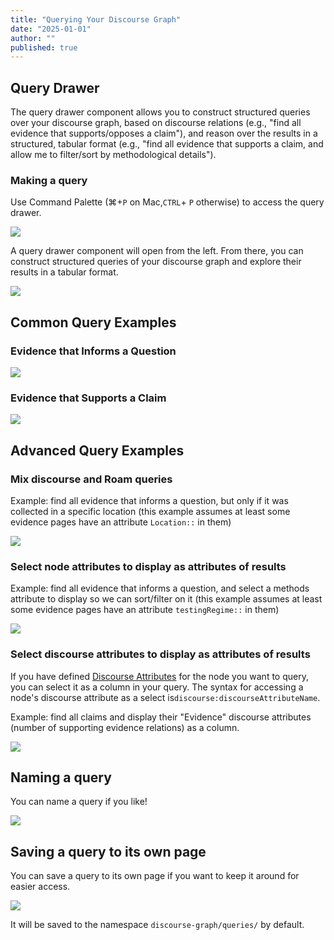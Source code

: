 ```yaml
---
title: "Querying Your Discourse Graph"
date: "2025-01-01"
author: ""
published: true
---
```


## Query Drawer

The query drawer component allows you to construct structured queries over your discourse graph, based on discourse relations (e.g., "find all evidence that supports/opposes a claim"), and reason over the results in a structured, tabular format (e.g., "find all evidence that supports a claim, and allow me to filter/sort by methodological details").

### Making a query

Use Command Palette (⌘+`P` on Mac,`CTRL`\+ `P` otherwise) to access the query drawer.

![](/docs/roam/command-palette-query-drawer.png)

A query drawer component will open from the left. From there, you can construct structured queries of your discourse graph and explore their results in a tabular format.

![](/docs/roam/query-drawer.png)

## Common Query Examples

### Evidence that Informs a Question

![](/docs/roam/query-drawer-informs.png)

### Evidence that Supports a Claim

![](/docs/roam/query-drawer-supports.png)

## Advanced Query Examples

### Mix discourse and Roam queries

Example: find all evidence that informs a question, but only if it was collected in a specific location (this example assumes at least some evidence pages have an attribute `Location::` in them)

![](/docs/roam/query-drawer-advanced.png)

### Select node attributes to display as attributes of results

Example: find all evidence that informs a question, and select a methods attribute to display so we can sort/filter on it (this example assumes at least some evidence pages have an attribute `testingRegime::` in them)

![](/docs/roam/query-drawer-advanced2.png)

### Select discourse attributes to display as attributes of results

If you have defined [Discourse Attributes](./discourse-attributes) for the node you want to query, you can select it as a column in your query. The syntax for accessing a node's discourse attribute as a select is`discourse:discourseAttributeName`.

Example: find all claims and display their "Evidence" discourse attributes (number of supporting evidence relations) as a column.

![](/docs/roam/query-drawer-advanced3.png)

## Naming a query

You can name a query if you like!

![](/docs/roam/query-drawer-naming.gif)

## Saving a query to its own page

You can save a query to its own page if you want to keep it around for easier access.

![](/docs/roam/query-drawer-save-to-page.png)

It will be saved to the namespace `discourse-graph/queries/` by default.
